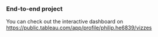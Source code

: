 ### End-to-end project
You can check out the interactive dashboard on https://public.tableau.com/app/profile/philip.he6839/vizzes
